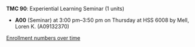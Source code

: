 **TMC 90**: Experiential Learning Seminar (1 units)

- **A00** (Seminar) at 3:00 pm–3:50 pm on Thursday at HSS 6008 by Mell, Loren K. (A09132370)

[Enrollment numbers over time](./TMC90.tsv)
